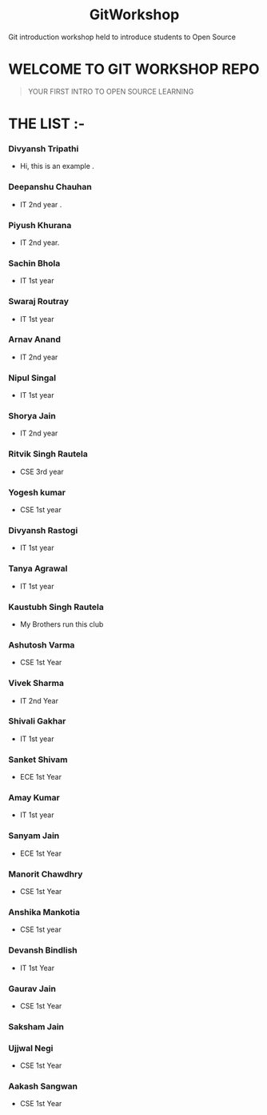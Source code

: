 <h1 align="center">GitWorkshop</h1>

Git introduction workshop held to introduce students to Open Source

# WELCOME TO GIT WORKSHOP REPO

> YOUR FIRST INTRO TO OPEN SOURCE LEARNING

# THE LIST :-

### Divyansh Tripathi
- Hi, this is an example .

### Deepanshu Chauhan
- IT 2nd year .

### Piyush Khurana
- IT 2nd year.

### Sachin Bhola 
- IT 1st year

### Swaraj Routray
- IT 1st year

### Arnav Anand
- IT 2nd year

### Nipul Singal
- IT 1st year

### Shorya Jain
- IT 2nd year

### Ritvik Singh Rautela
- CSE 3rd year

### Yogesh kumar 
- CSE 1st year

### Divyansh Rastogi
- IT 1st year

### Tanya Agrawal
- IT 1st year

### Kaustubh Singh Rautela 
- My Brothers run this club

### Ashutosh Varma
- CSE 1st Year

### Vivek Sharma
- IT 2nd Year

### Shivali Gakhar
- IT 1st year

### Sanket Shivam
- ECE 1st Year

### Amay Kumar
- IT 1st year

### Sanyam Jain
- ECE 1st Year

### Manorit Chawdhry 
- CSE 1st Year

### Anshika Mankotia
- CSE 1st year

### Devansh Bindlish
- IT 1st Year

### Gaurav Jain
- CSE 1st Year

### Saksham Jain

### Ujjwal Negi
- CSE 1st Year

### Aakash Sangwan
- CSE 1st Year

